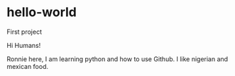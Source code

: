 # hello-world
First project 

Hi Humans!

Ronnie here, I am learning python and how to use Github.
I like nigerian and mexican food. 
